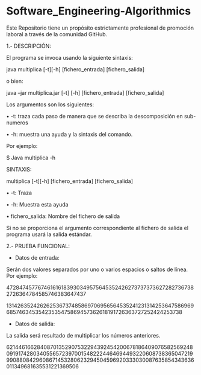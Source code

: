 # Software_Engineering-Algorithmics
Este Repositorio tiene un propósito estrictamente profesional de promoción laboral a través de la comunidad GitHub.

1.- DESCRIPCIÓN:

El programa se invoca usando la siguiente sintaxis:

java multiplica [-t][-h] [fichero_entrada] [fichero_salida]

o bien:

java –jar multiplica.jar [-t] [-h] [fichero_entrada] [fichero_salida]

Los argumentos son los siguientes:

• -t: traza cada paso de manera que se describa la descomposición en sub-numeros

• -h: muestra una ayuda y la sintaxis del comando. 

Por ejemplo:

$ Java multiplica -h <ENTER>

SINTAXIS:

multiplica [-t][-h] [fichero_entrada] [fichero_salida]

• -t: Traza
  
• -h: Muestra esta ayuda
  
• fichero_salida: Nombre del fichero de salida

Si no se proporciona el argumento correspondiente al fichero de salida el programa usará la salida estándar.

2.- PRUEBA FUNCIONAL:
  
  - Datos de entrada:

Serán dos valores separados por uno o varios espacios o saltos de línea. Por ejemplo:

4728474577674616161839303495756453524262737373736272827367382726364784585746383647437

13142635242626253673748586970695656453524123131425364758696968574634535423535475869457362618191726363727252424253738

- Datos de salida:

La salida será resultado de multiplicar los números anteriores.

62144616628408701352907532294392454200678186409076582569248091917428034055657239700154822244646944932206087383650472199908808429608671453280623294504596920333030087635854343636011349681635531221369506

